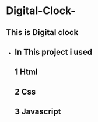   # Digital-Clock-
  ## This is Digital clock
* ##  In This project i used 
  ## 1 Html
  ## 2 Css
  ## 3 Javascript

